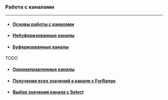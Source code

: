 ### Работа с каналами

---

- #### [Основы работы с каналами](./README_1.md)
- #### [Небуферизованные каналы](./README_2.md)
- #### [Буферизованные каналы](./README_3.md)

TODO

- #### [Однонаправленные каналы](./README_3.md)
- #### [Получение всех значений в канале с ForRange](./README_3.md)
- #### [Выбор значения канала с Select](./README_3.md)
